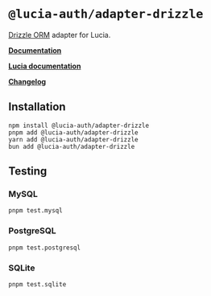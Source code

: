 # `@lucia-auth/adapter-drizzle`

[Drizzle ORM](https://orm.drizzle.team) adapter for Lucia.

**[Documentation](https://v3.lucia-auth.com/database/drizzle)**

**[Lucia documentation](https://v3.lucia-auth.com)**

**[Changelog](https://github.com/pilcrowOnPaper/lucia/blob/main/packages/adapter-drizzle/CHANGELOG.md)**

## Installation

```
npm install @lucia-auth/adapter-drizzle
pnpm add @lucia-auth/adapter-drizzle
yarn add @lucia-auth/adapter-drizzle
bun add @lucia-auth/adapter-drizzle
```

## Testing

### MySQL

```
pnpm test.mysql
```

### PostgreSQL

```
pnpm test.postgresql
```

### SQLite

```
pnpm test.sqlite
```
